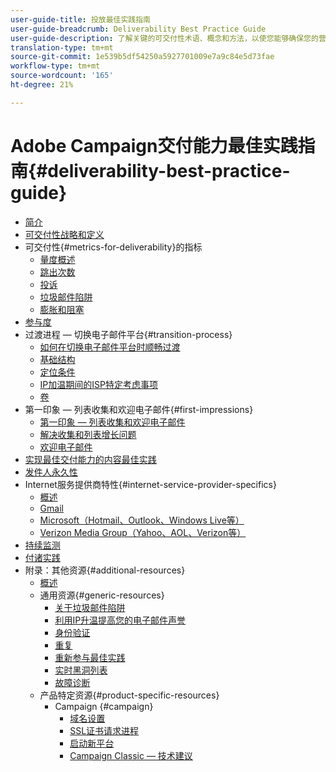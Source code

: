 ```yaml
---
user-guide-title: 投放最佳实践指南
user-guide-breadcrumb: Deliverability Best Practice Guide
user-guide-description: 了解关键的可交付性术语、概念和方法，以使您能够确保您的营销计划取得成功。
translation-type: tm+mt
source-git-commit: 1e539b5df54250a5927701009e7a9c84e5d73fae
workflow-type: tm+mt
source-wordcount: '165'
ht-degree: 21%

---
```



# Adobe Campaign交付能力最佳实践指南{#deliverability-best-practice-guide}

+ [简介](/help/introduction.md)
+ [可交付性战略和定义](/help/deliverability-strategy-and-definition.md)
+ 可交付性{#metrics-for-deliverability}的指标
   + [量度概述](/help/metrics/metrics-overview.md)
   + [跳出次数](/help/metrics/bounces.md)
   + [投诉](/help/metrics/complaints.md)
   + [垃圾邮件陷阱](/help/metrics/spam-traps.md)
   + [膨胀和阻塞](/help/metrics/bulking-and-blocking.md)
+ [参与度](/help/engagement.md)
+ 过渡进程 — 切换电子邮件平台{#transition-process}
   + [如何在切换电子邮件平台时顺畅过渡](/help/transition-process/switching-email-platforms.md)
   + [基础结构](/help/transition-process/infrastructure.md)
   + [定位条件](/help/transition-process/targeting-criteria.md)
   + [IP加温期间的ISP特定考虑事项](/help/transition-process/isp-specific-considerations-during-ip-warming.md)
   + [卷](/help/transition-process/volume.md)
+ 第一印象 — 列表收集和欢迎电子邮件{#first-impressions}
   + [第一印象 — 列表收集和欢迎电子邮件](/help/first-impressions/introduction.md)
   + [解决收集和列表增长问题](/help/first-impressions/address-collection-and-list-growth.md)
   + [欢迎电子邮件](/help/first-impressions/welcome-emails.md)
+ [实现最佳交付能力的内容最佳实践](/help/content-best-practices-for-optimal-delivery.md)
+ [发件人永久性](/help/sender-permanence.md)
+ Internet服务提供商特性{#internet-service-provider-specifics}
   + [概述](/help/internet-service-provider-specifics/overview.md)
   + [Gmail](/help/internet-service-provider-specifics/gmail.md)
   + [Microsoft（Hotmail、Outlook、Windows Live等）](/help/internet-service-provider-specifics/microsoft.md)
   + [Verizon Media Group（Yahoo、AOL、Verizon等）](/help/internet-service-provider-specifics/verizon-media-group.md)
+ [持续监测](/help/ongoing-monitoring.md)
+ [付诸实践](/help/putting-it-in-practice.md)
+ 附录：其他资源{#additional-resources}
   + [概述](/help/additional-resources/general-resources.md)
   + 通用资源{#generic-resources}
      + [关于垃圾邮件陷阱](/help/additional-resources/all-about-spam-traps.md)
      + [利用IP升温提高您的电子邮件声誉](/help/additional-resources/increase-reputation-with-ip-warming.md)
      + [身份验证](/help/additional-resources/authentication.md)
      + [重复](/help/additional-resources/duplicates.md)
      + [重新参与最佳实践](/help/additional-resources/re-engagement.md)
      + [实时黑洞列表](/help/additional-resources/blocklist-databases.md)
      + [故障诊断](/help/additional-resources/troubleshooting.md)
   + 产品特定资源{#product-specific-resources}
      + Campaign {#campaign}
         + [域名设置](/help/additional-resources/ac-domain-name-setup.md)
         + [SSL证书请求进程](/help/additional-resources/ac-ssl-certificate-request.md)
         + [启动新平台](/help/additional-resources/ac-starting-new-platform.md)
         + [Campaign Classic — 技术建议](/help/additional-resources/acc-technical-recommendations.md)
